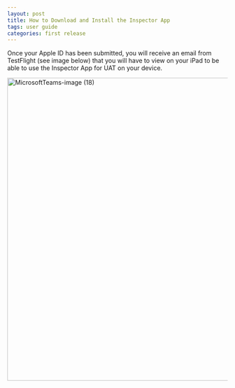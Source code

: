 ```yaml
---
layout: post
title: How to Download and Install the Inspector App
tags: user guide
categories: first release
---
```

<link rel="stylesheet" href="/User-Guide/styles.css">

Once your Apple ID has been submitted, you will receive an email from TestFlight (see image below) that you will have to view on your iPad to be able to use the Inspector App for UAT on your device.

<img width="692" class="screenshot" alt="MicrosoftTeams-image (18)" src="https://user-images.githubusercontent.com/82533918/115172112-86131900-a092-11eb-835b-48a3559a8a3c.png">


